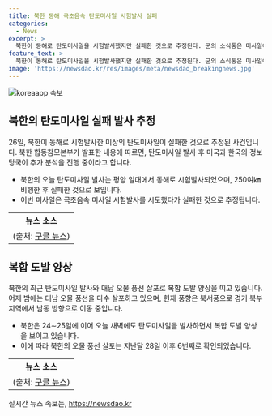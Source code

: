 ```yaml
---
title: 북한 동해 극초음속 탄도미사일 시험발사 실패
categories:
  - News
excerpt: >
  북한이 동해로 탄도미사일을 시험발사했지만 실패한 것으로 추정된다. 군의 소식통은 미사일이 250여㎞ 비행한 후 극초음속 미사일로 추정되는 실패를 보였다고 전했다. 이는 지난 한 달간의 첫 탄도미사일 시험발사로, 이에 앞서 북한은 대남 오물풍선을 연이어 살포하고 있다. 이러한 복합 도발에 대해 국방부는 주의를 당부했다.
feature_text: >
  북한이 동해로 탄도미사일을 시험발사했지만 실패한 것으로 추정된다. 군의 소식통은 미사일이 250여㎞ 비행한 후 극초음속 미사일로 추정되는 실패를 보였다고 전했다. 이는 지난 한 달간의 첫 탄도미사일 시험발사로, 이에 앞서 북한은 대남 오물풍선을 연이어 살포하고 있다. 이러한 복합 도발에 대해 국방부는 주의를 당부했다.
image: 'https://newsdao.kr/res/images/meta/newsdao_breakingnews.jpg'
---
```


<p><img src="https://newsdao.kr/res/images/meta/newsdao_breakingnews.jpg" alt="koreaapp 속보" /></p>

<h2 data-ke-size="size26">북한의 탄도미사일 실패 발사 추정</h2>

<p data-ke-size="size16">26일, 북한이 동해로 시험발사한 미상의 탄도미사일이 실패한 것으로 추정된 사건입니다. 북한 합동참모본부가 발표한 내용에 따르면, 탄도미사일 발사 후 미국과 한국의 정보당국이 추가 분석을 진행 중이라고 합니다.</p>

<ul>
    <li>북한의 오늘 탄도미사일 발사는 평양 일대에서 동해로 시험발사되었으며, 250여㎞ 비행한 후 실패한 것으로 보입니다.</li>
    <li>이번 미사일은 극초음속 미사일 시험발사를 시도했다가 실패한 것으로 추정됩니다.</li>
</ul>

<table>
    <tr>
        <td style="text-align: center; height: 17px;"><b>뉴스 소스</b></td>
    </tr>
    <tr>
        <td style="text-align: center;">(출처: <a href="https://www.google.com">구글 뉴스</a>)</td>
    </tr>
</table>

<h2 data-ke-size="size26">복합 도발 양상</h2>

<p data-ke-size="size16">북한의 최근 탄도미사일 발사와 대남 오물 풍선 살포로 복합 도발 양상을 띠고 있습니다. 어제 밤에는 대남 오물 풍선을 다수 살포하고 있으며, 현재 풍향은 북서풍으로 경기 북부 지역에서 남동 방향으로 이동 중입니다.</p>

<ul>
    <li>북한은 24∼25일에 이어 오늘 새벽에도 탄도미사일을 발사하면서 복합 도발 양상을 보이고 있습니다.</li>
    <li>이에 따라 북한의 오물 풍선 살포는 지난달 28일 이후 6번째로 확인되었습니다.</li>
</ul>

<table>
    <tr>
        <td style="text-align: center; height: 17px;"><b>뉴스 소스</b></td>
    </tr>
    <tr>
        <td style="text-align: center;">(출처: <a href="https://www.google.com">구글 뉴스</a>)</td>
    </tr>
</table>
실시간 뉴스 속보는, <a href="https://newsdao.kr" rel="dofollow">https://newsdao.kr</a>


